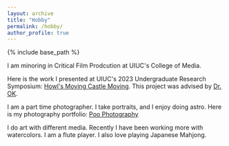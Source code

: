 ```yaml
---
layout: archive
title: "Hobby"
permalink: /hobby/
author_profile: true
---
```


{% include base_path %}

I am minoring in Critical Film Prodcution at UIUC's College of Media. 

Here is the work I presented at UIUC's 2023 Undergraduate Research Symposium: [Howl's Moving Castle Moving](https://youtu.be/StPev5OnTlI). This project was advised by [Dr. OK](http://jennyok.com/).

I am a part time photographer. I take portraits, and I enjoy doing astro. Here is my photography portfolio: [Poo Photography](https://sites.google.com/view/poophotography/portrait-portfolio%E5%AE%A2%E5%8D%95%E5%B1%95%E7%A4%BA)

I do art with different media. Recently I have been working more with watercolors. I am a flute player. I also love playing Japanese Mahjong.